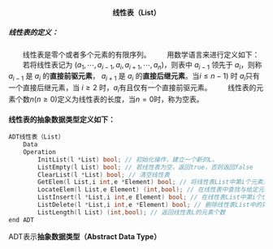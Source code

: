 #### <center>线性表（List）<center/>
##### 线性表的定义：
&emsp;&emsp;线性表是零个或者多个元素的有限序列。
&emsp;&emsp;用数学语言来进行定义如下：
&emsp;&emsp;若将线性表记为 $(a_1,\cdots,a_{i-1},a_i,a_{i+1},\cdots,a_n)$，则表中 $a_{i-1}$ 领先于 $a_{i}$，则称 $a_{i-1}$ 是 $a_{i}$ 的**直接前驱元素**， $a_{i+1}$ 是 $a_{i}$ 的**直接后继元素**。当${i}\le{n-1})$ 时 $a_i$只有一个直接后继元素，当 ${i}\ge{2}$ 时，$a_i$有且仅有一个直接前驱元素。
&emsp;&emsp;线性表的元素个数$n({n}\ge{0})$定义为线性表的长度，当$n=0$时，称为空表。
#### 线性表的抽象数据类型定义如下：
``` go
ADT线性表（List）
    Data
    Operation
        InitList(l *List) bool; // 初始化操作，建立一个新的L。
        ListEmpty(l List) bool; // 若线性表为空，返回true，否则返回false
        ClearList(l *List) bool; // 清空线性表
        GetElem(l List,i int,e *Element) bool; // 将线性表List中第i个元素返回给*Element
        LocateElem(l List,e Element) (int,bool); // 在线性表中查找与给定元素e相同的元素，如果查找成功，返回该元素在表中序号，如果失败，返回-1
        ListInsert(l *List,i int,e Element) bool; // 在线性表List中第i个位置插入新元素
        ListDelete(l *List,i int,e *Element) bool; // 删除线性表List中的第i个位置的元素，并返回其值到e
        ListLength(l List) (int,bool); // 返回线性表L的元素个数
end ADT
```
ADT表示**抽象数据类型（Abstract Data Type）**